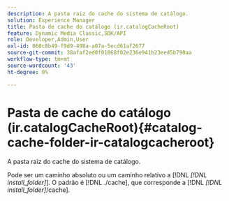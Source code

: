 ```yaml
---
description: A pasta raiz do cache do sistema de catálogo.
solution: Experience Manager
title: Pasta de cache do catálogo (ir.catalogCacheRoot)
feature: Dynamic Media Classic,SDK/API
role: Developer,Admin,User
exl-id: 060c8b49-f9d9-498a-a07a-5ecd61af2677
source-git-commit: 38afaf2ed0f01868f02e236e941b23eed5b790aa
workflow-type: tm+mt
source-wordcount: '43'
ht-degree: 0%

---
```


# Pasta de cache do catálogo (ir.catalogCacheRoot){#catalog-cache-folder-ir-catalogcacheroot}

A pasta raiz do cache do sistema de catálogo.

Pode ser um caminho absoluto ou um caminho relativo a [!DNL *[!DNL install_folder]*]. O padrão é [!DNL ./cache], que corresponde a [!DNL *[!DNL install_folder]*/cache].
